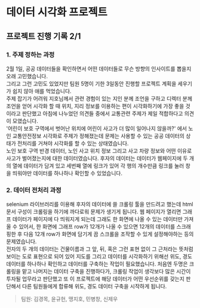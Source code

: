 # 데이터 시각화 프로젝트
## 프로젝트 진행 기록 2/1
### 1. 주제 정하는 과정
2월 1일, 공공 데이터들을 확인하면서 어떤 데이터들로 무슨 방향의 인사이트를 뽑을지 오래 고민했습니다.  
그리고 그런 고민도 있었지만 팀원 5명이 기한 3일동안 진행할 프로젝트 계획을 세우기가 쉽지 않아 애를 먹었습니다.   
주제 잡기가 어려워 지호님께서 관련 경험이 있는 지인 분께 조언을 구하고 디렉터 분께 조언을 얻어 시각화 할 때 위치, 지리 정보를 이용하는 편이 시각화하기에 가장 좋을 것이라고 판단했고 아침에 나누었던 의견들 중에서 교통관련 주제가 제일 적합하다고 의견이 모였습니다.   
'어린이 보호 구역에서 벗어난 위치에 어린이 사고가 더 많이 일어나지 않을까?' 에서 노인 교통안전정보 시각화로 주제가 정해졌는데 문제는 사용할 수 있는 공공 데이터의 상태가 전처리를 거쳐야 시각화를 할 수 있는 상태였습니다.  
노인 보호 구역 반경 데이터, 노인 사고 위치 정보 그리고 사고 차량 정보와 어떤 이유로 사고가 벌어졌는지에 대한 데이터였습니다. 후자의 데이터는 데이터가 웹페이지에 두 개의 열에 데이터가 담겨 있고 세번째 열에 링크가 있어 각 행의 개수만큼 링크를 눌러 창을 띄워야만 데이터를 하나하나 확인할 수 있었습니다.  
### 2. 데이터 전처리 과정
selenium 라이브러리를 이용해 후자의 데이터에 쓸 크롤링 툴을 만드려고 했는데 html 문서 구성이 크롤링을 하기에 까다로워 문제가 생기게 됩니다. 웹 페이지가 열리면 그래프 데이터가 페이지에 다 띄워지게 되는데 그래도 한 화면에 나올 수 있는 데이터만 가져올 수 있어서, 한 화면에 그래프 row가 12개가 나올 수 있으면 12개의 데이터를 스크래핑한 후 다음 12개 row가 화면에 담기게 끔 스크롤을 조작할 수 있게 설정해야하는 등의 문제였습니다.  
전자의 두 개의 데이터는 건물이름과 그 앞, 뒤, 혹은 그런 표현 없이 그 근처라는 뜻처럼 보이는 도로 표현으로 되어 있어 지도를 그리고 데이터를 시각화하기 위해선 위도, 경도 데이터를 하나하나 확인하고 데이터를 구축하는 작업이 필요했습니다. 
처음엔 두명은 크롤링을 맡고 나머지는 데이터 구축을 진행하다가, 크롤링 작업이 생각보다 많은 시간이 투자될 업무라고 판단했고 또 이 프로젝트에 해당 데이터가 어떤 우선순위를 갖는지 판단해서 다른 팀원들에게 합류해 위도, 경도 데이터 구축을 시작하게 됩니다.  

> 팀원: 김경목, 윤규헌, 맹지호, 민병창, 신제우